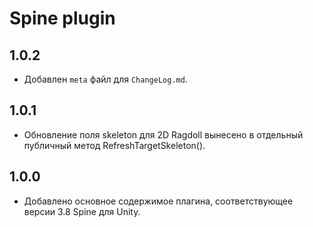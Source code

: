 # Spine plugin

## 1.0.2
* Добавлен `meta` файл для `ChangeLog.md`.

## 1.0.1
* Обновление поля skeleton для 2D Ragdoll вынесено в отдельный публичный метод RefreshTargetSkeleton().

## 1.0.0
* Добавлено основное содержимое плагина, соответствующее версии 3.8 Spine для Unity.